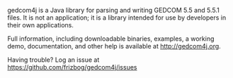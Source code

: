 gedcom4j is a Java library for parsing and writing GEDCOM 5.5 and 5.5.1 files.  It is not an application; it is a library intended for use by developers in their own applications.

Full information, including downloadable binaries, examples, a working demo, documentation, and other help is available at http://gedcom4j.org.

Having trouble? Log an issue at https://github.com/frizbog/gedcom4j/issues
